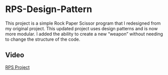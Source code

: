 # RPS-Design-Pattern
This project is a simple Rock Paper Scissor program that I redesigned from my original project. This updated project uses design patterns and is now more modular. I added the ability to create a new “weapon” without needing to change the structure of the code. 

## Video 
[RPS Project](https://www.youtube.com/watch?v=yevMzNeYoKw)
